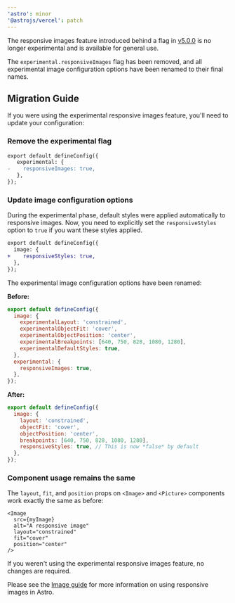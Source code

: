 ```yaml
---
'astro': minor
'@astrojs/vercel': patch
---
```


The responsive images feature introduced behind a flag in [v5.0.0](https://github.com/withastro/astro/blob/main/packages/astro/CHANGELOG.md#500) is no longer experimental and is available for general use.

The `experimental.responsiveImages` flag has been removed, and all experimental image configuration options have been renamed to their final names.

## Migration Guide

If you were using the experimental responsive images feature, you'll need to update your configuration:

### Remove the experimental flag

```diff
export default defineConfig({
   experimental: {
-    responsiveImages: true,
   },
});
```

### Update image configuration options

During the experimental phase, default styles were applied automatically to responsive images. Now, you need to explicitly set the `responsiveStyles` option to `true` if you want these styles applied.

```diff
export default defineConfig({
  image: {
+    responsiveStyles: true,
  },
});
```

The experimental image configuration options have been renamed:

**Before:**
```js
export default defineConfig({
  image: {
    experimentalLayout: 'constrained',
    experimentalObjectFit: 'cover', 
    experimentalObjectPosition: 'center',
    experimentalBreakpoints: [640, 750, 828, 1080, 1280],
    experimentalDefaultStyles: true, 
  },
  experimental: {
    responsiveImages: true,
  },
});
```

**After:**
```js
export default defineConfig({
  image: {
    layout: 'constrained',
    objectFit: 'cover',
    objectPosition: 'center', 
    breakpoints: [640, 750, 828, 1080, 1280],
    responsiveStyles: true, // This is now *false* by default
  },
});
```

### Component usage remains the same

The `layout`, `fit`, and `position` props on `<Image>` and `<Picture>` components work exactly the same as before:

```astro
<Image 
  src={myImage} 
  alt="A responsive image"
  layout="constrained"
  fit="cover"
  position="center"
/>
```

If you weren't using the experimental responsive images feature, no changes are required.

Please see the [Image guide](https://docs.astro.build/en/guides/images/#responsive-image-behavior) for more information on using responsive images in Astro.

